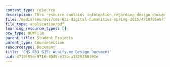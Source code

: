 ```yaml
---
content_type: resource
description: This resource contains information regarding design document.
file: /media/courses/cms-633-digital-humanities-spring-2015/4710f95e97160549e35ba1829358393e_MITCMS_633S15_Wubify_Paper.pdf
file_type: application/pdf
learning_resource_types: []
ocw_type: OCWFile
parent_title: Student Projects
parent_type: CourseSection
resourcetype: Document
title: 'CMS.633 S15: Wubify.me Design Document'
uid: 4710f95e-9716-0549-e35b-a1829358393e
---
```

